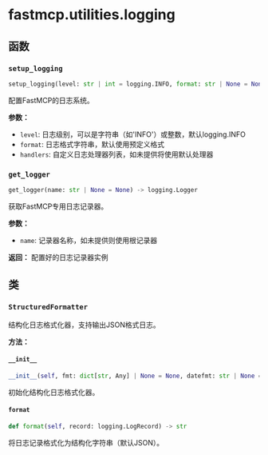 # fastmcp.utilities.logging

## 函数

### `setup_logging`

```python
setup_logging(level: str | int = logging.INFO, format: str | None = None, handlers: list[logging.Handler] | None = None) -> None
```

配置FastMCP的日志系统。

**参数：**
- `level`: 日志级别，可以是字符串（如'INFO'）或整数，默认logging.INFO
- `format`: 日志格式字符串，默认使用预定义格式
- `handlers`: 自定义日志处理器列表，如未提供将使用默认处理器

### `get_logger`

```python
get_logger(name: str | None = None) -> logging.Logger
```

获取FastMCP专用日志记录器。

**参数：**
- `name`: 记录器名称，如未提供则使用根记录器

**返回：**
配置好的日志记录器实例

## 类

### `StructuredFormatter`

结构化日志格式化器，支持输出JSON格式日志。

**方法：**

#### `__init__`

```python
__init__(self, fmt: dict[str, Any] | None = None, datefmt: str | None = None)
```

初始化结构化日志格式化器。

#### `format`

```python
def format(self, record: logging.LogRecord) -> str
```

将日志记录格式化为结构化字符串（默认JSON）。